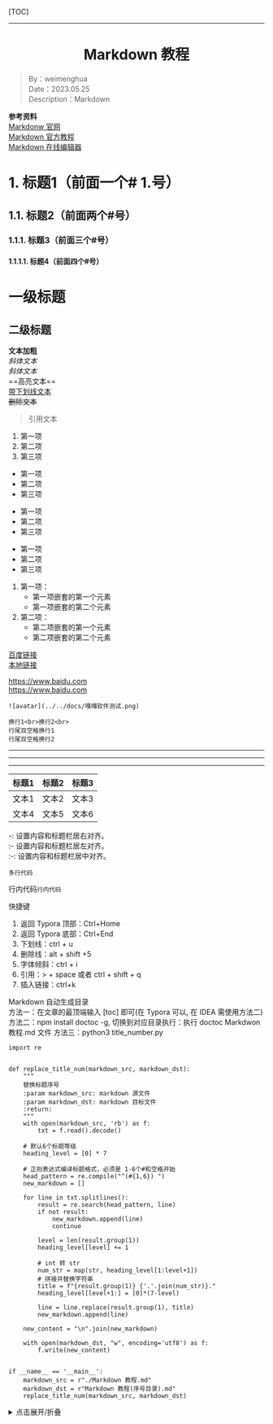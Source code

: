 [TOC]

---

<h1 align="center">Markdown 教程</h1>

> By：weimenghua  
> Date：2023.05.25  
> Description：Markdown  



**参考资料**  
[Markdonw 官网](https://www.markdownguide.org/)  
[Markdown 官方教程](https://markdown.com.cn/)   
[Markdown 在线编辑器](https://markdown.com.cn/editor/)  

# 1. 标题1（前面一个# 1.号）

## 1.1. 标题2（前面两个#号）
### 1.1.1. 标题3（前面三个#号）
#### 1.1.1.1. 标题4（前面四个#号）

一级标题
===
二级标题
---

**文本加粗**  
*斜体文本*  
_斜体文本_  
==高亮文本==  
<u>带下划线文本</u>  
~~删除文本~~  
> 引用文本

1. 第一项
2. 第二项
3. 第三项

* 第一项
* 第二项
* 第三项

+ 第一项
+ 第二项
+ 第三项

- 第一项
- 第二项
- 第三项

1. 第一项：
    - 第一项嵌套的第一个元素
    - 第一项嵌套的第二个元素
2. 第二项：
    - 第二项嵌套的第一个元素
    - 第二项嵌套的第二个元素

[百度链接](https://www.baidu.com)   
[本地链接](../../README.md)

https://www.baidu.com  
<https://www.baidu.com>

```
![avatar](../../docs/嘎嘎软件测试.png)
```

```
换行1<br>换行2<br>
行尾双空格换行1  
行尾双空格换行2 
```

***
---
___

| 标题1  | 标题2  | 标题3  |
| :--: | :--: | :--- |
| 文本1  | 文本2  | 文本3  |
| 文本4  | 文本5  | 文本6  |

-: 设置内容和标题栏居右对齐。  
:- 设置内容和标题栏居左对齐。  
:-: 设置内容和标题栏居中对齐。  

```
多行代码
```
行内代码`行内代码`

快捷键
1. 返回 Typora 顶部：Ctrl+Home
2. 返回 Typora 底部：Ctrl+End
3. 下划线：ctrl + u
4. 删除线：alt + shift +5
5. 字体倾斜：ctrl + i
6. 引用：> + space 或者 ctrl + shift + q
7. 插入链接：ctrl+k

Markdown 自动生成目录  
方法一：在文章的最顶端输入 [toc] 即可(在 Typora 可以, 在 IDEA 需使用方法二)  
方法二：npm install doctoc -g, 切换到对应目录执行：执行 doctoc Markdwon 教程.md 文件
方法三：python3 title_number.py
```
import re


def replace_title_num(markdown_src, markdown_dst):
    """
    替换标题序号
    :param markdown_src: markdown 源文件
    :param markdown_dst: markdown 目标文件
    :return:
    """
    with open(markdown_src, 'rb') as f:
        txt = f.read().decode()

    # 默认6个标题等级
    heading_level = [0] * 7

    # 正则表达式编译标题格式，必须是 1-6个#和空格开始
    head_pattern = re.compile("^(#{1,6}) ")
    new_markdown = []

    for line in txt.splitlines():
        result = re.search(head_pattern, line)
        if not result:
            new_markdown.append(line)
            continue

        level = len(result.group(1))
        heading_level[level] += 1

        # int 转 str
        num_str = map(str, heading_level[1:level+1])
        # 拼接并替换字符串
        title = f"{result.group(1)} {'.'.join(num_str)}."
        heading_level[level+1:] = [0]*(7-level)

        line = line.replace(result.group(1), title)
        new_markdown.append(line)

    new_content = "\n".join(new_markdown)

    with open(markdown_dst, "w", encoding='utf8') as f:
        f.write(new_content)


if __name__ == '__main__':
    markdown_src = r"./Markdown 教程.md"
    markdown_dst = r"Markdown 教程(序号目录).md"
    replace_title_num(markdown_src, markdown_dst)
```

<details>
  <summary>点击展开/折叠</summary>

这里是可折叠的内容。

</details>